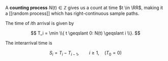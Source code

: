 A **counting process** $N(t) \in \mathbb{Z}$ gives us a count at time $t \in \RR$, making it a [[random process]] which has right-continuous sample paths.

The time of $i$th arrival is given by

$$
T_i = \min \\{ t \geqslant 0: N(t) \geqslant i \\}.
$$

The interarrival time is

$$
S_i = T_i - T_{i-1},\qquad i \geqslant 1, \quad (T_0 = 0)
$$